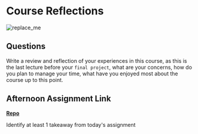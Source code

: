 # Course Reflections

![replace_me](https://codeworks.blob.core.windows.net/public/assets/img/illustrations/placeholder.svg)

## Questions

Write a review and reflection of your experiences in this course, as this is the last lecture before your `final project`, what are your concerns, how do you plan to manage your time, what have you enjoyed most about the course up to this point.

## Afternoon Assignment Link

**[Repo](https://github.com/EricTimRussell/<ASSIGNMENT_REPO>)**

Identify at least 1 takeaway from today's assignment
